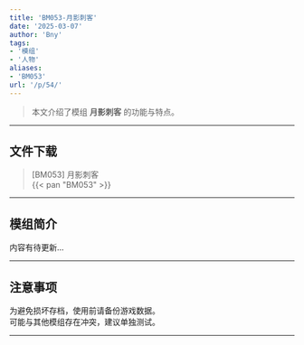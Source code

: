 ```yaml
---
title: 'BM053-月影刺客'
date: '2025-03-07'
author: 'Bny'
tags:
- '模组'
- '人物'
aliases:
- 'BM053'
url: '/p/54/'
---
```


> 本文介绍了模组 **月影刺客** 的功能与特点。

---

## 文件下载

> [BM053] 月影刺客  
{{< pan "BM053" >}}  

---

## 模组简介

>  
内容有待更新...  

---

## 注意事项

>  
为避免损坏存档，使用前请备份游戏数据。  
可能与其他模组存在冲突，建议单独测试。  

---

